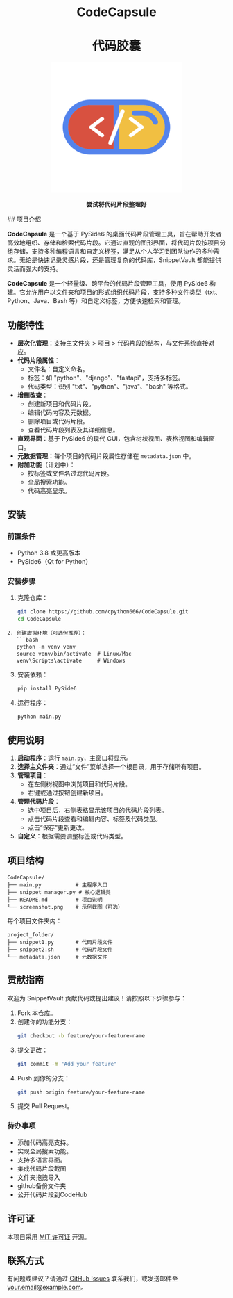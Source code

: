 <h1 align="center">CodeCapsule</h1>
<h1 align="center">代码胶囊</h1>
<p align="center">
<a href="https://space.bilibili.com/1909782963">
<img src="./docs/imgs/logo.svg" alt="代码胶囊" width="300" />
</a>
</p>
<p align="center"><b>尝试将代码片段整理好</b></p>
## 项目介绍

**CodeCapsule** 是一个基于 PySide6 的桌面代码片段管理工具，旨在帮助开发者高效地组织、存储和检索代码片段。它通过直观的图形界面，将代码片段按项目分组存储，支持多种编程语言和自定义标签，满足从个人学习到团队协作的多种需求。无论是快速记录灵感片段，还是管理复杂的代码库，SnippetVault 都能提供灵活而强大的支持。

**CodeCapsule** 是一个轻量级、跨平台的代码片段管理工具，使用 PySide6 构建。它允许用户以文件夹和项目的形式组织代码片段，支持多种文件类型（txt、Python、Java、Bash 等）和自定义标签，方便快速检索和管理。


## 功能特性

- **层次化管理**：支持主文件夹 > 项目 > 代码片段的结构，与文件系统直接对应。
- **代码片段属性**：
  - 文件名：自定义命名。
  - 标签：如 "python"、"django"、"fastapi"，支持多标签。
  - 代码类型：识别 "txt"、"python"、"java"、"bash" 等格式。
- **增删改查**：
  - 创建新项目和代码片段。
  - 编辑代码内容及元数据。
  - 删除项目或代码片段。
  - 查看代码片段列表及其详细信息。
- **直观界面**：基于 PySide6 的现代 GUI，包含树状视图、表格视图和编辑窗口。
- **元数据管理**：每个项目的代码片段属性存储在 `metadata.json` 中。
- **附加功能**（计划中）：
  - 按标签或文件名过滤代码片段。
  - 全局搜索功能。
  - 代码高亮显示。

## 安装

### 前置条件
- Python 3.8 或更高版本
- PySide6（Qt for Python）

### 安装步骤
1. 克隆仓库：
   ```bash
   git clone https://github.com/cpython666/CodeCapsule.git
   cd CodeCapsule
```
2. 创建虚拟环境（可选但推荐）：
   ```bash
   python -m venv venv
   source venv/bin/activate  # Linux/Mac
   venv\Scripts\activate     # Windows
   ```
3. 安装依赖：
   ```bash
   pip install PySide6
   ```
4. 运行程序：
   ```bash
   python main.py
   ```

## 使用说明

1. **启动程序**：运行 `main.py`，主窗口将显示。
2. **选择主文件夹**：通过“文件”菜单选择一个根目录，用于存储所有项目。
3. **管理项目**：
   - 在左侧树视图中浏览项目和代码片段。
   - 右键或通过按钮创建新项目。
4. **管理代码片段**：
   - 选中项目后，右侧表格显示该项目的代码片段列表。
   - 点击代码片段查看和编辑内容、标签及代码类型。
   - 点击“保存”更新更改。
5. **自定义**：根据需要调整标签或代码类型。

## 项目结构

```
CodeCapsule/
├── main.py           # 主程序入口
├── snippet_manager.py # 核心逻辑类
├── README.md         # 项目说明
└── screenshot.png    # 示例截图（可选）
```

每个项目文件夹内：
```
project_folder/
├── snippet1.py       # 代码片段文件
├── snippet2.sh       # 代码片段文件
└── metadata.json     # 元数据文件
```

## 贡献指南

欢迎为 SnippetVault 贡献代码或提出建议！请按照以下步骤参与：

1. Fork 本仓库。
2. 创建你的功能分支：
   ```bash
   git checkout -b feature/your-feature-name
   ```
3. 提交更改：
   ```bash
   git commit -m "Add your feature"
   ```
4. Push 到你的分支：
   ```bash
   git push origin feature/your-feature-name
   ```
5. 提交 Pull Request。

### 待办事项
- 添加代码高亮支持。
- 实现全局搜索功能。
- 支持多语言界面。
- 集成代码片段截图
- 文件夹拖拽导入
- github备份文件夹
- 公开代码片段到CodeHub

## 许可证

本项目采用 [MIT 许可证](LICENSE) 开源。

## 联系方式

有问题或建议？请通过 [GitHub Issues](https://github.com/cpython666/CodeCapsule/issues) 联系我们，或发送邮件至 your.email@example.com。

